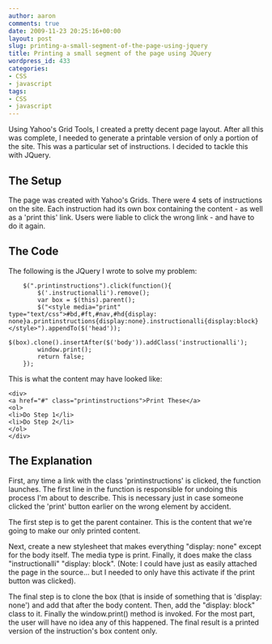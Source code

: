 ```yaml
---
author: aaron
comments: true
date: 2009-11-23 20:25:16+00:00
layout: post
slug: printing-a-small-segment-of-the-page-using-jquery
title: Printing a small segment of the page using JQuery
wordpress_id: 433
categories:
- CSS
- javascript
tags:
- CSS
- javascript
---
```


Using Yahoo's Grid Tools, I created a pretty decent page layout.  After all this was complete, I needed to generate a printable version of only a portion of the site.  This was a particular set of instructions.  I decided to tackle this with JQuery.



## The Setup


The page was created with Yahoo's Grids.
There were 4 sets of instructions on the site.
Each instruction had its own box containing the content - as well as a 'print this' link.
Users were liable to click the wrong link - and have to do it again.



## The Code


The following is the JQuery I wrote to solve my problem:

    
    
    	$(".printinstructions").click(function(){
    		$('.instructionalli').remove();
    		var box = $(this).parent();
    		$("<style media="print" type="text/css">#bd,#ft,#nav,#hd{display: none}a.printinstructions{display:none}.instructionalli{display:block}</style>").appendTo($('head'));
    		$(box).clone().insertAfter($('body')).addClass('instructionalli');
    		window.print();
    		return false;
    	});
    



This is what the content may have looked like:

    
    
    <div>
    <a href="#" class="printinstructions">Print These</a>
    <ol>
    <li>Do Step 1</li>
    <li>Do Step 2</li>
    </ol>
    </div>
    
    





## The Explanation


First, any time a link with the class 'printinstructions' is clicked, the function launches.  The first line in the function is responsible for undoing this process I'm about to describe.  This is necessary just in case someone clicked the 'print' button earlier on the wrong element by accident.

The first step is to get the parent container.  This is the content that we're going to make our only printed content.

Next, create a new stylesheet that makes everything "display: none" except for the body itself.  The media type is print.  Finally, it does make the class "instructionalli" "display: block".  (Note: I could have just as easily attached the page in the source... but I needed to only have this activate if the print button was clicked).

The final step is to clone the box (that is inside of something that is 'display: none') and add that after the body content.  Then, add the "display: block" class to it.  Finally the window.print() method is invoked.  For the most part, the user will have no idea any of this happened.  The final result is a printed version of the instruction's box content only.
